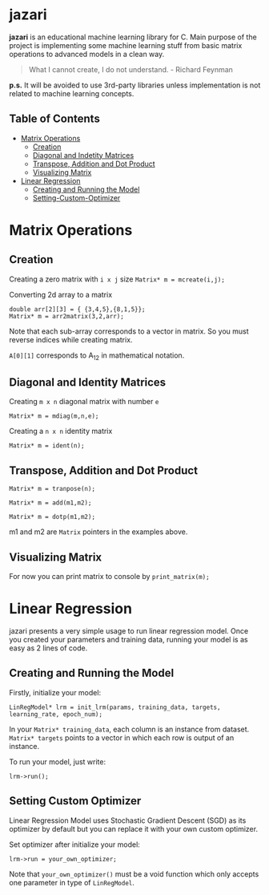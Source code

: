 # jazari
**jazari** is an educational machine learning library for C. Main purpose of the project is implementing some machine learning stuff from basic matrix operations to advanced models in a clean way.

>What I cannot create, I do not understand. - Richard Feynman

**p.s.** It will be avoided to use 3rd-party libraries unless implementation is not related to machine learning concepts.

## Table of Contents
* [Matrix Operations](#matrix-operations)
    * [Creation](#creation)
    * [Diagonal and Indetity Matrices](#diagonal-and-identity-matrices)
    * [Transpose, Addition and Dot Product](#transpose-addition-and-dot-product)
    * [Visualizing Matrix](visualizing-matrix)
* [Linear Regression](#linear-regression)
    * [Creating and Running the Model](#creating-and-running-the-model)
    * [Setting-Custom-Optimizer](#setting-custom-optimizer)

# Matrix Operations

## Creation
Creating a zero matrix with `i x j` size
 `Matrix* m = mcreate(i,j);`

Converting 2d array to a matrix
```
double arr[2][3] = { {3,4,5},{8,1,5}};
Matrix* m = arr2matrix(3,2,arr);
```
Note that each sub-array corresponds to a vector in matrix. So you must reverse indices while creating matrix.

`A[0][1]` corresponds to A<sub>12</sub> in mathematical notation.

## Diagonal and Identity Matrices
Creating `m x n` diagonal matrix with number `e`

`Matrix* m = mdiag(m,n,e);`

Creating a `n x n` identity matrix

`Matrix* m = ident(n);`

## Transpose, Addition and Dot Product
`Matrix* m = tranpose(n);`

`Matrix* m = add(m1,m2);`

`Matrix* m = dotp(m1,m2);`

m1 and m2 are `Matrix` pointers in the examples above.

## Visualizing Matrix
For now you can print matrix to console by `print_matrix(m);`


# Linear Regression
jazari presents a very simple usage to run linear regression model. Once you created your parameters and training data, running your model is as easy as 2 lines of code.

## Creating and Running the Model
Firstly, initialize your model:

`LinRegModel* lrm = init_lrm(params, training_data, targets, learning_rate, epoch_num);`

In your `Matrix* training_data`, each column is an instance from dataset. `Matrix* targets` points to a vector in which each row is output of an instance.

To run your model, just write:

`lrm->run();`

## Setting Custom Optimizer
Linear Regression Model uses Stochastic Gradient Descent (SGD) as its optimizer by default but you can replace it with your own custom optimizer.

Set optimizer after initialize your model:

`lrm->run = your_own_optimizer;`

Note that `your_own_optimizer()` must be a void function which only accepts one parameter in type of `LinRegModel`. 

